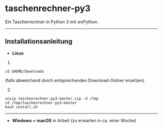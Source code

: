 # taschenrechner-py3
Ein Taschenrechner in Python 3 mit wxPython.
***
## Installationsanleitung
- **Linux**

1.
```
cd $HOME/Downloads
```
(falls abweichend durch entsprechenden Download-Ordner ersetzen)

2.
```
unzip taschenrechner-py3-master.zip -d /tmp
cd /tmp/taschenrechner-py3-master
bash install.sh
```
***
- **Windows + macOS**
in Arbeit (zu erwarten in ca. einer Woche)
